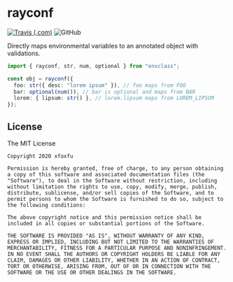 # rayconf

[![Travis (.com)](https://img.shields.io/travis/com/xfoxfu/rayconf?logo=travis&style=flat-square)](https://travis-ci.com/xfoxfu/rayconf) ![GitHub](https://img.shields.io/github/license/xfoxfu/rayconf?logo=github&style=flat-square)

Directly maps environmental variables to an annotated object with validations.

```typescript
import { rayconf, str, num, optional } from "envclass";

const obj = rayconf({
  foo: str({ desc: "lorem ipsum" }), // foo maps from FOO
  bar: optional(num()), // bar is optional and maps from BAR
  lorem: { lipsum: str() }, // lorem.lipsum maps from LOREM_LIPSUM
});
```

## License

The MIT License

    Copyright 2020 xfoxfu

    Permission is hereby granted, free of charge, to any person obtaining a copy of this software and associated documentation files (the "Software"), to deal in the Software without restriction, including without limitation the rights to use, copy, modify, merge, publish, distribute, sublicense, and/or sell copies of the Software, and to permit persons to whom the Software is furnished to do so, subject to the following conditions:

    The above copyright notice and this permission notice shall be included in all copies or substantial portions of the Software.

    THE SOFTWARE IS PROVIDED "AS IS", WITHOUT WARRANTY OF ANY KIND, EXPRESS OR IMPLIED, INCLUDING BUT NOT LIMITED TO THE WARRANTIES OF MERCHANTABILITY, FITNESS FOR A PARTICULAR PURPOSE AND NONINFRINGEMENT. IN NO EVENT SHALL THE AUTHORS OR COPYRIGHT HOLDERS BE LIABLE FOR ANY CLAIM, DAMAGES OR OTHER LIABILITY, WHETHER IN AN ACTION OF CONTRACT, TORT OR OTHERWISE, ARISING FROM, OUT OF OR IN CONNECTION WITH THE SOFTWARE OR THE USE OR OTHER DEALINGS IN THE SOFTWARE.
